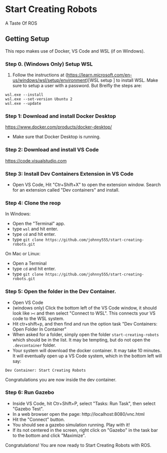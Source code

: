 # Start Creating Robots 

A Taste Of ROS 

## Getting Setup 

This repo makes use of Docker, VS Code and WSL (if on Windows). 

### Step 0. (Windows Only) Setup WSL

1. Follow the instructions at (https://learn.microsoft.com/en-us/windows/wsl/setup/environment)[WSL setup ] to install WSL. Make sure to setup a user with a password. But Breifly the steps are: 

```
wsl.exe --install
wsl.exe --set-version Ubuntu 2
wsl.exe --update
```

### Step 1: Download and install Docker Desktop 

https://www.docker.com/products/docker-desktop/

- Make sure that Docker Desktop is running. 

### Step 2: Download and install VS Code

https://code.visualstudio.com

### Step 3: Install Dev Containers Extension in VS Code 

- Open VS Code, Hit "Ctr+Shift+X" to open the extension window. Search for an extension called "Dev containers" and install. 

### Step 4: Clone the reop 

In Windows: 
 - Open the "Terminal" app.
 - type `wsl` and hit enter.
 - type `cd` and hit enter.
 - type `git clone https://github.com/johnny555/start-creating-robots.git`

On Mac or Linux: 
- Open a Terminal
- type `cd` and hit enter.
- type `git clone https://github.com/johnny555/start-creating-robots.git`

### Step 5: Open the folder in the Dev Container. 

- Open VS Code
- (windows only) Click the bottom left of the VS Code window, it should look like `><` and then select "Connect to WSL". This connects your VS code to the WSL system. 
- Hit ctr+shift+p, and then find and run the option task "Dev Containers: Open Folder In Container"
- When asked for a folder, simply open the folder `start-creating-robots` which should be in the list. It may be tempting, but do not open the `.devcontainer` folder.
- Your system will download the docker container. It may take 10 minutes. It will eventually open up a VS Code system, which in the bottom left will say: 

`Dev Container: Start Creating Robots`

Congratulations you are now inside the dev container. 

### Step 6: Run Gazebo

- Inside VS Code, hit Ctr+Shift+P, select "Tasks: Run Task", then select "Gazebo Test". 
- In a web browser open the page: http://localhost:8080/vnc.html
- Hit the "Connect" button. 
- You should see a gazebo simulation running. Play with it! 
- If its not centered in the screen, right click on "Gazebo" in the task bar to the bottom and click "Maximize". 

Congratulations! You are now ready to Start Creating Robots with ROS.

